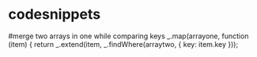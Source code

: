 # codesnippets

#merge two arrays in one while comparing keys
_.map(arrayone, function (item) {
        return _.extend(item, _.findWhere(arraytwo, {
            key: item.key
}));
